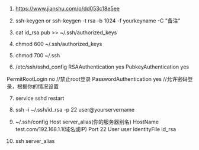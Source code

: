 1. https://www.jianshu.com/p/dd053c18e5ee

2. ssh-keygen or ssh-keygen -t rsa -b 1024 -f yourkeyname -C "备注"

3. cat id_rsa.pub >> ~/.ssh/authorized_keys

4. chmod 600 ~/.ssh/authorized_keys

5. chmod 700 ~/.ssh

6. /etc/ssh/sshd_config
RSAAuthentication yes 
PubkeyAuthentication yes

PermitRootLogin no //禁止root登录
PasswordAuthentication yes //允许密码登录，根据你的情况设置

7. service sshd restart

8. ssh -i ~/.ssh/id_rsa -p 22 user@yourservername

9. ~/.ssh/config
Host server_alias(你的服务器别名)
HostName test.com/192.168.1.1(域名或IP)
Port 22
User user
IdentityFile id_rsa

10. ssh server_alias
